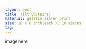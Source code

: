 ```yaml
---
layout: post
title: Tilt B(Stairs)
material: gelatin silver print
size: 10 x 8 inch(each ); 16 pieces
tag:
---
```


image here
